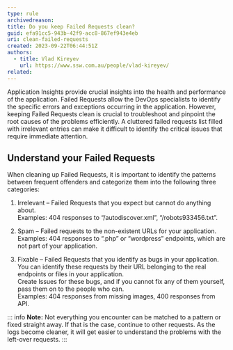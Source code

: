```yaml
---
type: rule
archivedreason:
title: Do you keep Failed Requests clean?
guid: efa91cc5-943b-42f9-acc8-867ef943e4eb
uri: clean-failed-requests
created: 2023-09-22T06:44:51Z
authors:
  - title: Vlad Kireyev
    url: https://www.ssw.com.au/people/vlad-kireyev/
related:
---
```

Application Insights provide crucial insights into the health and performance of the application. Failed Requests allow the DevOps specialists to identify the specific errors and exceptions occurring in the application. However, keeping Failed Requests clean is crucial to troubleshoot and pinpoint the root causes of the problems efficiently. A cluttered failed requests list filled with irrelevant entries can make it difficult to identify the critical issues that require immediate attention.

<!--endintro-->

## Understand your Failed Requests

When cleaning up Failed Requests, it is important to identify the patterns between frequent offenders and categorize them into the following three categories:
1.	Irrelevant – Failed Requests that you expect but cannot do anything about.  
Examples: 404 responses to “/autodiscover.xml”, “/robots933456.txt”.

2.	Spam – Failed requests to the non-existent URLs for your application.  
Examples: 404 responses to “.php” or “wordpress” endpoints, which are not part of your application.

3.	Fixable – Failed Requests that you identify as bugs in your application.  
You can identify these requests by their URL belonging to the real endpoints or files in your application.  
Create Issues for these bugs, and if you cannot fix any of them yourself, pass them on to the people who can.  
Examples: 404 responses from missing images, 400 responses from API.

::: info
**Note:** Not everything you encounter can be matched to a pattern or fixed straight away. 
If that is the case, continue to other requests. As the logs become cleaner, it will get easier to understand the problems with the left-over requests.
:::
